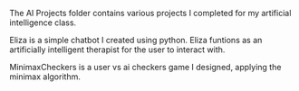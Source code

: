 The AI Projects folder contains various projects I completed for my artificial intelligence class. 

Eliza is a simple chatbot I created using python. Eliza funtions as an artificially intelligent therapist for the user to interact with.

MinimaxCheckers is a user vs ai checkers game I designed, applying the minimax algorithm. 
